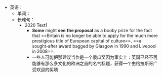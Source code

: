 - 英语：
	- 单词：
	- 长难句：
		- 2020 Text1
			- **Some** might **see** **the proposal** as a booby prize for the fact that ==Britain is no longer be able to apply for the much more prestigious title of European capital of culture==, ==a sought-after award bagged by Glasgow in 1990 and Livepool in 2008==.
			- 一些人可能把那建议当作是一个傻瓜奖因为事实上：英国已经不再能够有那么多文化的欧洲之首的名气标题，获得一个由格拉斯哥广受欢迎的奖项